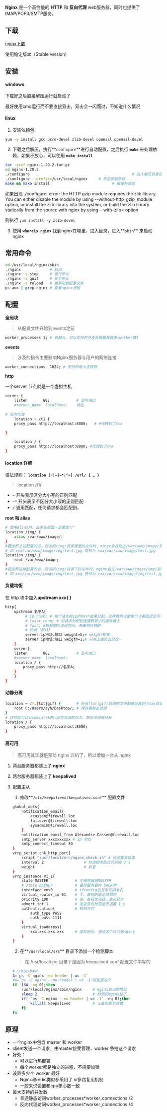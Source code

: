 **Nginx**  是一个高性能的 **HTTP** 和 **反向代理** web服务器，同时也提供了IMAP/POP3/SMTP服务。

## 下载

[nginx下载](http://nginx.org/en/download.html)

使用稳定版本（Stable version）

## 安装

#### windows

下载好之后直接解压运行就启动了

最好使用cmd运行而不要直接双击，双击会一闪而过，不知道什么情况

#### linux

1. 安装依赖包

~~~bash
yum -y install gcc pcre-devel zlib-devel openssl openssl-devel
~~~

2. 下载之后解压，执行**`configure`**进行自动配置，之后执行 **`make`** 来处理依赖，如果不放心，可以使用 **`make install`**

~~~bash
tar -zxvf nginx-1.20.2.tar.gz 
cd nginx-1.20.2
./configure 											 # 进入解压目录后执行配置命令 
./configure --prefix=/usr/local/nginx	  # 指定安装路径
make && make install						    # 编译并安装
~~~

如果出现 ./configure: error: the HTTP gzip module requires the zlib library.
You can either disable the module by using --without-http_gzip_module
option, or install the zlib library into the system, or build the zlib library
statically from the source with nginx by using --with-zlib=<path> option.

则执行 `yum install -y zlib-devel`

3. 使用 **`whereis nginx`** 找到nginx在哪里，进入目录，进入**`sbin`** 来启动nginx

## 常用命令

~~~bash
cd /usr/local/nginx/sbin
./nginx				# 启动
./nginx -s stop 	# 强行停止
./nginx -s quit		# 安全停止
./nginx -s reload	# 重新加载配置文件
ps aux | grep nginx # 查看nginx进程
~~~

## 配置

**全局块**

>  从配置文件开始到events之前

~~~bash
worker_processes 1;	# 值越大，可以支持的并发处理量就越多(worker数)
~~~

**events**

>  涉及的指令主要影响Nginx服务器与用户的网络连接

~~~bash
worker_connections  1024; # 支持的最大连接数
~~~

**http**

一个server 节点就是一个虚拟主机

~~~bash
server {
    listen       80;			# 监听端口	
    #server_name  localhost;	域名
    
# 反向代理    
    location ~ /t1 {
    proxy_pass http://localhost:8080;	# #代理到了xxx

}
    
    location / {		
    proxy_pass http://localhost:8080; #代理到了xxx
}
~~~

#### location 详解

语法规则： **`location [=|~|~*|^~] /url/ { … }`**

> location /t1/

- `~` 开头表示区分大小写的正则匹配
- `~*` 开头表示不区分大小写的正则匹配  
- `/` 通用匹配，任何请求都会匹配到。

**root 和 alias**

~~~bash
# 使用alias时，目录名后面一定要加"/"
location /img/ {
	alias /var/www/image/;
}
#若按照上述配置的话，则访问/img/目录里面的文件时，ningx会自动去/var/www/image/目录下找文件
# 如 xxx/var/www/image/img/test.jpg 查找为 xxx/var/www/image/test.jpg
location /img/ {
	root /var/www/image;
}
#若按照这种配置的话，则访问/img/目录下的文件时，nginx会去/var/www/image/img/目录下找文件
# 如 xxx/var/www/image/img/test.jpg 查找为 xxx/var/www/image/img/test.jpg
~~~

#### 负载均衡

在 http 块中加入**upstream xxx{	}**

~~~bash
http{
	upstream 名字A{
	  	 # ip_hash;	# 每个请求按ip的hash结果分配。这样做可以使每个访客固定访问一个后端服务器，可以解决session的问题
	 	 # least_conn; # 将请求分配到连接数最少的服务器上
		 # fair; #根据响应访问时间，先去响应快的
         # 轮询（默认）
         server ip地址:端口 weight=5;# weight权重
         server ip地址:端口 weigth=1;# 只有上面的五分之一
	}
	server{
    listen       80;			# 监听端口	
    #server_name  localhost;		
    location / {
    	proxy_pass http://名字A;
    }
	}
}
~~~

#### 动静分离

~~~bash
location ~ /*.(txt|gif) {		# 所有(txt|gif)后缀的文件都被分离到了xxx目录下
    root C:/Users/zyh/Desktop/;	# 保存着静态资源
}
# 这样就可以让tomcat只进行动态资源的交互，静态资源被分开
location / {
    proxy_pass http://localhost:8080; 
}
~~~

#### 高可用

> 高可用其实就是预防 nginx 宕机了，所以增加一台从 nginx

1. 两台服务器都装上了 **nginx**

2. 两台服务器都装上了 **keepalived**

3. 配置主从

    1. 修改**`/etc/keepalived/keepalivec.conf`** 配置文件

    ~~~bash
    global_defs{
    	notification_email{
    		acassen@firewall.loc
    		failover@firewall.loc
    		sysadmin@firewall.loc
    	}
    	notification_eamil_from Alexandre.Cassen@firewall.loc
    	smtp_server xxxxxxxxxx # ip 地址
    	smtp_connect_timeout 30
    }
    vrrp_script chk_http_port{
    	script "/usr/local/src/nginx_check.sh" # 检测脚本位置
    	interval 2 					# 检测脚本执行的间隔 2 s
    	weight						# 权重
    }
    vrrp_instance VI_1{
    	state MASTER			# 主服务器是MASTER
    	# state BACKUP			# 备份服务器时 BACKUP
    	interface ens0			# ifconfig后显示的网卡名
    	virtual_router_id 51	# 主、备机的值必须相同
    	priority 100			# 主、备机优先级，主机较大
    	advert_int 1			# 发送信号检测是否活着 1 s
    	authentication{			# 校验方式 
    		auth_type PASS		
    		auth_pass 1111
    	}
    	virtual_ipaddress{
    		xxx.xxx.xxx.xxx		# 虚拟地址，通过这个访问到nginx
    	}
    }
    ~~~
    
    2. 在**`/usr/local/src`** 目录下添加一个检测脚本
    
    > 在 /usr/local/src 目录下是因为 keepalived.conf 配置文件中写的
    
    ~~~bash
    #！/bin/bash
    A=`ps -C nginx -no-header | wc -1`
    #A=`ps -C nginx --no-header | wc -1`可能是这个
    if	[$A -eq 0];then
    	/usr/local/nginx/sbin/nginx 	# nginx启动的地址
    	sleep 2							# 检测到nginx挂了
    	if[ `ps -C nginx --no-header | wc -1` -eq 0];then
    		killall keepalived			# 让备份服务器做
    	fi
    fi
    ~~~

## 原理

- 一个nginx中包含 master 和 worker
- client发送一个请求，由master接受管理，worker 争抢这个请求
- 好处：
    - 可以进行热部署
    - 每个worker都是独立的进程，不需要加锁
- 设置多少个 worker 最好
    - Nginx和redis类似都采用了 io多路复用机制
    - 一般来说设置和cpu核心数一致
- 最大支持的并发数
    - 普通静态访问worker_processes*worker_connections /2
    - 反向代理访问worker_processes*worker_connections /4
